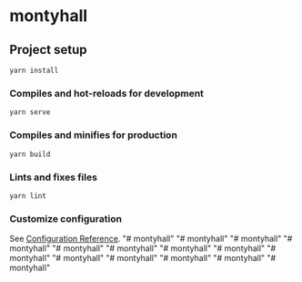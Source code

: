 # montyhall

## Project setup
```
yarn install
```

### Compiles and hot-reloads for development
```
yarn serve
```

### Compiles and minifies for production
```
yarn build
```

### Lints and fixes files
```
yarn lint
```

### Customize configuration
See [Configuration Reference](https://cli.vuejs.org/config/).
"# montyhall" 
"# montyhall" 
"# montyhall" 
"# montyhall" 
"# montyhall" 
"# montyhall" 
"# montyhall" 
"# montyhall" 
"# montyhall" 
"# montyhall" 
"# montyhall" 
"# montyhall" 
"# montyhall" 
"# montyhall" 
